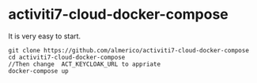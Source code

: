 # activiti7-cloud-docker-compose

It is very easy to start.
```
git clone https://github.com/almerico/activiti7-cloud-docker-compose
cd activiti7-cloud-docker-compose
//Then change  ACT_KEYCLOAK_URL to appriate 
docker-compose up   
```
